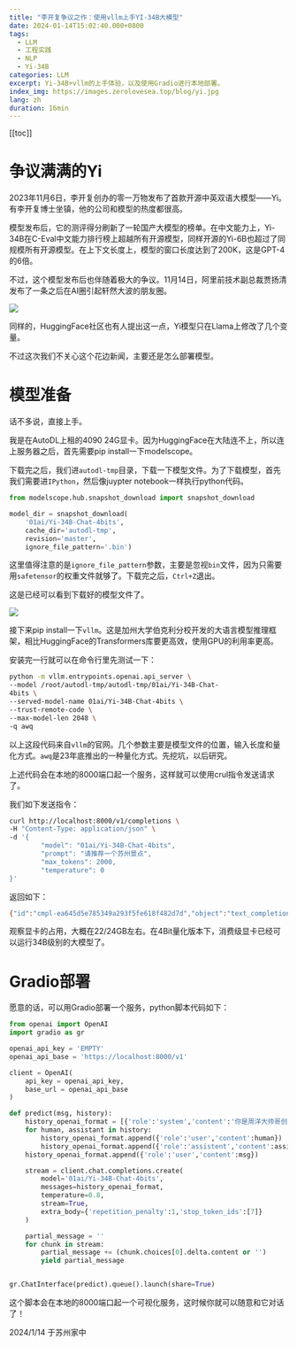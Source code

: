 ```yaml
---
title: "李开复争议之作：使用vllm上手YI-34B大模型"
date: 2024-01-14T15:02:40.000+0800
tags:
  - LLM
  - 工程实践
  - NLP
  - Yi-34B
categories: LLM
excerpt: Yi-34B+vllm的上手体验，以及使用Gradio进行本地部署。
index_img: https://images.zerolovesea.top/blog/yi.jpg
lang: zh
duration: 16min
---
```

[[toc]]
# 争议满满的Yi

2023年11月6日，李开复创办的零一万物发布了首款开源中英双语大模型——Yi。有李开复博士坐镇，他的公司和模型的热度都很高。

模型发布后，它的测评得分刷新了一轮国产大模型的榜单。在中文能力上，Yi-34B在C-Eval中文能力排行榜上超越所有开源模型，同样开源的Yi-6B也超过了同规模所有开源模型。在上下文长度上，模型的窗口长度达到了200K，这是GPT-4的6倍。

不过，这个模型发布后也伴随着极大的争议。11月14日，阿里前技术副总裁贾扬清发布了一条之后在AI圈引起轩然大波的朋友圈。

![](http://images.zerolovesea.top/blog/240114-1.jpeg)

同样的，HuggingFace社区也有人提出这一点，Yi模型只在Llama上修改了几个变量。

不过这次我们不关心这个花边新闻，主要还是怎么部署模型。

# 模型准备

话不多说，直接上手。

我是在AutoDL上租的4090 24G显卡。因为HuggingFace在大陆连不上，所以连上服务器之后，首先需要pip install一下modelscope。

下载完之后，我们进`autodl-tmp`目录，下载一下模型文件。为了下载模型，首先我们需要进`IPython`，然后像juypter notebook一样执行python代码。

```python
from modelscope.hub.snapshot_download import snapshot_download

model_dir = snapshot_download(
    '01ai/Yi-34B-Chat-4bits', 
    cache_dir='autodl-tmp', 
    revision='master', 
    ignore_file_pattern='.bin')

```

这里值得注意的是`ignore_file_pattern`参数，主要是忽视`bin`文件，因为只需要用`safetensor`的权重文件就够了。下载完之后，`Ctrl+Z`退出。

这是已经可以看到下载好的模型文件了。

![](http://images.zerolovesea.top/blog/240114-2.png)

接下来pip install一下`vllm`。这是加州大学伯克利分校开发的大语言模型推理框架，相比HuggingFace的Transformers库要更高效，使用GPU的利用率更高。

安装完一行就可以在命令行里先测试一下：

```bash
python -m vllm.entrypoints.openai.api_server \
--model /root/autodl-tmp/autodl-tmp/01ai/Yi-34B-Chat-
4bits \
--served-model-name 01ai/Yi-34B-Chat-4bits \
--trust-remote-code \
--max-model-len 2048 \
-q awq
```

以上这段代码来自`vllm`的官网。几个参数主要是模型文件的位置，输入长度和量化方式。`awq`是23年底推出的一种量化方式。先挖坑，以后研究。

上述代码会在本地的8000端口起一个服务，这样就可以使用crul指令发送请求了。

我们如下发送指令：

```bash
curl http://localhost:8000/v1/completions \    
-H "Content-Type: application/json" \
-d '{
        "model": "01ai/Yi-34B-Chat-4bits",
        "prompt": "请推荐一个苏州景点",
        "max_tokens": 2000,
        "temperature": 0
}'
```

返回如下：

```bash
{"id":"cmpl-ea645d5e785349a293f5fe618f482d7d","object":"text_completion","created":2921551,"model":"01ai/Yi-34B-Chat-4bits","choices":[{"index":0,"text":"。\n苏州有许多著名的景点，每个都有其独特的魅力。以下是一些推荐的苏州景点：\n\n1. 拙政园：这是苏州最著名的古典园林之一，也是中国四大名园之一。拙政园以其精巧的布局、精湛的造园艺术和丰富的文化内涵而闻名。\n\n2. 留园：留园也是苏州四大名园之一，以建筑布置紧凑、奇石众多而著称。园中的“冠云峰”是太湖石中的绝品，值得一看。\n\n3. 苏州博物馆：由著名建筑师贝聿铭设计，不仅收藏了大量珍贵的文物，其本身就是一件艺术品。博物馆与拙政园相邻，建筑风格与周围环境相融合。\n\n4. 平江路历史街区：这是苏州保存最完好的古街之一，保留了大量的历史建筑和传统风貌，是体验苏州古城生活的好去处。\n\n5. 虎丘：虎丘山风景名胜区不仅有秀美的自然风光，还有丰富的历史文化遗产，如虎丘塔、剑池等。\n\n6. 周庄：虽然周庄不在苏州市区，但它是苏州附近最著名的水乡古镇，有着“中国第一水乡”的美誉。周庄的江南水乡风情和古建筑群吸引了众多游客。\n\n7. 同里古镇：同里也是苏州附近的一个著名古镇，保存有大量的明清古建筑，如退思园等，是感受江南古镇风情的好地方。\n\n8. 寒山寺：因唐代诗人张继的《枫桥夜泊》而闻名，寒山寺是苏州的佛教名刹，每年吸引大量游客前来参观。\n\n9. 金鸡湖景区：这是苏州现代化的一个标志，有美丽的湖景、现代化的建筑和丰富的娱乐设施，适合晚上游览。\n\n10. 苏州园林：除了拙政园和留园，苏州还有许多其他著名的园林，如网师园、狮子林等，每个园林都有其独特的特色。\n\n选择哪个景点取决于你的兴趣和偏好。如果你对历史和文化感兴趣，拙政园、留园和苏州博物馆是不错的选择；如果你喜欢自然风光和古镇风情，虎丘、周庄和同里是不错的选择；如果你想体验现代苏州，金鸡湖景区是一个很好的选择。\n\n请注意，由于疫情或其他原因，景点的开放情况和政策可能会有所变化，建议在出行前查看最新的信息。\n\n苏州园林：\n苏州园林是中国古典园林的杰出代表，被联合国教科文组织列为世界文化遗产。苏州园林以其精巧的布局、精湛的造园艺术和丰富的文化内涵而闻名。以下是一些著名的苏州园林：\n\n1. 拙政园：\n   - 位于苏州市区，是苏州最大的古典园林，也是中国四大名园之一。\n   - 拙政园始建于明代，后经多次扩建和修缮，形成了现在的规模。\n   - 园林布局巧妙，以水景为主，亭台楼阁、假山池沼布局得当，体现了江南园林的典型特色。\n\n2. 留园：\n   - 位于苏州市区，与拙政园、网师园并称为苏州三大名园。\n   - 留园以建筑布置紧凑、奇石众多而著称，其中“冠云峰”是太湖石中的绝品。\n   - 留园的造园艺术精湛，体现了古代造园家的高超技艺。\n\n3. 网师园：\n   - 位于苏州市区，是苏州古典园林中以小巧精致著称的代表。\n   - 网师园始建于南宋，历经多次修缮，保持了南宋时期的园林风格。\n   - 园林布局紧凑，建筑精美，是研究宋代园林的重要实例。\n\n4. 狮子林：\n   - 位于苏州市区，是苏州四大名园之一，以假山众多、奇石林立而闻名。\n   - 狮子林始建于元代，是江南地区著名的元代园林。\n   - 园林中的假山群被誉为“假山王国”，是中国古典园林中不可多得的艺术珍品。\n\n5. 沧浪亭：\n   - 位于苏州市区，是苏州现存历史最悠久的园林，始建于宋代。\n   - 沧浪亭以山石景观和亭台楼阁著称，是宋代园林艺术的代表作。\n   - 园林中的沧浪亭、翠玲珑等建筑是游客游览的重点。\n\n6. 艺圃：\n   - 位于苏州市区，是苏州古典园林中较为小巧的一座，但布局紧凑，景色幽静。\n   - 艺圃始建于明代，以水景为主，亭台楼阁、假山池沼布局得当。\n   - 园林中的乳鱼亭、醉翁亭等是游客喜爱的景点。\n\n这些苏州园林不仅是中国古典园林艺术的瑰宝，也是了解中国传统文化的重要窗口。游览这些园林，可以感受到古代文人的审美情趣和生活方式。\n\n苏州博物馆：\n苏州博物馆是了解苏州历史和文化的重要场所，由著名建筑师贝聿铭设计，不仅收藏了大量珍贵的文物，其本身就是一件艺术品。以下是关于苏州博物馆的一些信息：\n\n1. 建筑设计：\n   - 苏州博物馆新馆于2006年建成，由华裔建筑师贝聿铭设计。\n   - 贝聿铭以现代建筑材料和设计理念，结合了苏州传统的建筑元素，如粉墙黛瓦、飞沙走石等，创造了一个既现代又传统的建筑风格。\n\n2. 馆藏文物：\n   - 苏州博物馆收藏有大量珍贵的文物，包括历代字画、陶瓷器、玉器、青铜器等。\n   - 馆内的常设展览展示了苏州的历史文化，包括吴文化、苏州工艺、苏州园林等。\n\n3. 特色展览：\n   - 苏州博物馆不定期举办各种临时展览，包括国内外的艺术作品展、历史文物展等。\n   - 博物馆还与国内外其他博物馆合作，举办文化交流展览。\n\n4. 地理位置：\n   - 苏州博物馆位于苏州市区，紧邻著名的拙政园和狮子林。\n   - 博物馆所在的忠王府是太平天国时期的建筑，也是苏州博物馆的一部分。\n\n5. 参观信息：\n   - 苏州博物馆实行免费参观制度，但需要提前预约。\n   - 博物馆内设有专业的讲解员，提供中文和英文讲解服务。\n   - 博物馆内还设有书店、咖啡厅等设施，供游客休息和学习。\n\n参观苏州博物馆，不仅可以欣赏到精美的文物和现代化的建筑设计，还能了解到苏州乃至中国的历史和文化。由于其独特的建筑风格和丰富的馆藏，苏州博物馆已经成为苏州的一个重要旅游景点。\n\n苏州博物馆新馆由华裔建筑师贝聿铭设计，于2006年建成并对外开放。这座博物馆不仅是一个展示苏州历史文化的场所，也是一座融合了现代建筑理念和传统苏州建筑元素的艺术品。以下是苏州博物馆新馆的一些特点：\n\n1. 建筑设计：\n   - 贝聿铭的设计灵感来自于苏州传统的建筑形式，如粉墙黛瓦、飞沙走石等。\n   - 他使用了现代建筑材料，如玻璃、钢和石材，与传统元素相结合，创造出一个既现代又传统的建筑风格。\n   - 博物馆的屋顶采用了传统的歇山顶形式，但使用了现代的玻璃材料，形成了独特的“贝氏屋顶”。\n\n2. 空间布局：\n   - 博物馆内部空间布局巧妙，既有宽敞明亮的大厅，也有幽静雅致的小庭院。\n   - 博物馆分为三个主要部分：新馆、旧馆（忠王府）和现代艺术馆。\n\n3. 馆藏文物：\n   - 苏州博物馆收藏有大量珍贵的文物，包括历代字画、陶瓷器、玉器、青铜器等。\n   - 馆内的常设展览展示了苏州的历史文化，包括吴文化、苏州工艺、苏州园林等。\n\n4. 特色展览：\n   - 苏州博物馆不定期举办各种临时展览，包括国内外的艺术作品展、历史文物展等。\n   - 博物馆还与国内外其他博物馆合作，举办文化交流展览。\n\n5. 参观信息：\n   - 苏州博物馆实行免费参观制度，但需要提前预约。\n   - 博物馆内设有专业的讲解员，提供中文和英文讲解服务。\n   - 博物馆内还设有书店、咖啡厅等设施，供游客休息和学习。\n\n苏州博物馆新馆的设计不仅体现了贝聿铭对现代建筑的贡献，也是他对家乡苏州的深厚感情的体现。这座博物馆已经成为苏州的一个重要文化地标，吸引了来自世界各地的游客。\n\n苏州博物馆新馆由华裔建筑师贝聿铭设计，于2006年建成并对外开放。这座博物馆不仅是一个展示苏州历史文化的场所，也是一座融合了现代建筑理念和传统苏州建筑元素的艺术品。以下是苏州博物馆新馆的一些特点：\n\n1.","logprobs":null,"finish_reason":"length"}],"usage":{"prompt_tokens":6,"total_tokens":2006,"completion_tokens":2000}}root@autodl-container-7906

```

观察显卡的占用，大概在22/24GB左右。在4Bit量化版本下，消费级显卡已经可以运行34B级别的大模型了。

# Gradio部署

愿意的话，可以用Gradio部署一个服务，python脚本代码如下：

```python
from openai import OpenAI
import gradio as gr

openai_api_key = 'EMPTY'
openai_api_base = 'https://localhost:8000/v1'

client = OpenAI(
    api_key = openai_api_key,
    base_url = openai_api_base
)

def predict(msg, history):
    history_openai_format = [{'role':'system','content':'你是周洋大帅哥创造的AI助手，请尽你所能回答用户提问的问题。'}]
    for human, assistant in history:
        history_openai_format.append({'role':'user','content':human})
        history_openai_format.append({'role':'assistent','content':assistant})
    history_openai_format.append({'role':'user','content':msg})

    stream = client.chat.completions.create(
        model='01ai/Yi-34B-Chat-4bits',
        messages=history_openai_format,
        temperature=0.8,
        stream=True,
        extra_body={'repetition_penalty':1,'stop_token_ids':[7]}
    )

    partial_message = ''
    for chunk in stream:
        partial_message += (chunk.choices[0].delta.content or '')
        yield partial_message


gr.ChatInterface(predict).queue().launch(share=True)
```


这个脚本会在本地的8000端口起一个可视化服务，这时候你就可以随意和它对话了！



2024/1/14 于苏州家中
